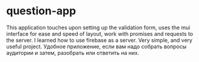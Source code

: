 # question-app
This application touches upon setting up the validation form, uses the mui interface for ease and speed of layout, work with promises and requests to the server. I learned how to use firebase as a server. Very simple, and very useful project.
Удобное приложение, если вам надо собрать вопросы аудитории и затем, разобрать или ответить на них.
